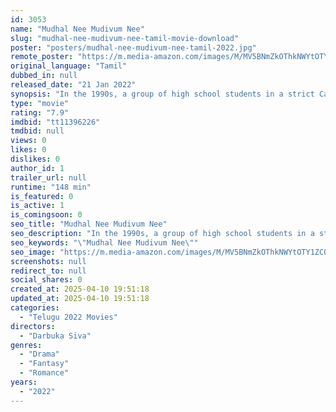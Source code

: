 ```yaml
---
id: 3053
name: "Mudhal Nee Mudivum Nee"
slug: "mudhal-nee-mudivum-nee-tamil-movie-download"
poster: "posters/mudhal-nee-mudivum-nee-tamil-2022.jpg"
remote_poster: "https://m.media-amazon.com/images/M/MV5BNmZkOThkNWYtOTY1ZC00MzZiLWExMDEtMTNhZDcyOGZiZTM5XkEyXkFqcGdeQXVyMTA5MTkyMzU2._V1_SX300.jpg"
original_language: "Tamil"
dubbed_in: null
released_date: "21 Jan 2022"
synopsis: "In the 1990s, a group of high school students in a strict Catholic school navigate their way through everyday teen pressures. Watch Mudhal Nee Mudivum Nee, a ZEE5 Exclusive film."
type: "movie"
rating: "7.9"
imdbid: "tt11396226"
tmdbid: null
views: 0
likes: 0
dislikes: 0
author_id: 1
trailer_url: null
runtime: "148 min"
is_featured: 0
is_active: 1
is_comingsoon: 0
seo_title: "Mudhal Nee Mudivum Nee"
seo_description: "In the 1990s, a group of high school students in a strict Catholic school navigate their way through everyday teen pressures. Watch Mudhal Nee Mudivum Nee, a ZEE5 Exclusive film."
seo_keywords: "\"Mudhal Nee Mudivum Nee\""
seo_image: "https://m.media-amazon.com/images/M/MV5BNmZkOThkNWYtOTY1ZC00MzZiLWExMDEtMTNhZDcyOGZiZTM5XkEyXkFqcGdeQXVyMTA5MTkyMzU2._V1_SX300.jpg"
screenshots: null
redirect_to: null
social_shares: 0
created_at: 2025-04-10 19:51:18
updated_at: 2025-04-10 19:51:18
categories:
  - "Telugu 2022 Movies"
directors:
  - "Darbuka Siva"
genres:
  - "Drama"
  - "Fantasy"
  - "Romance"
years:
  - "2022"
---
```

